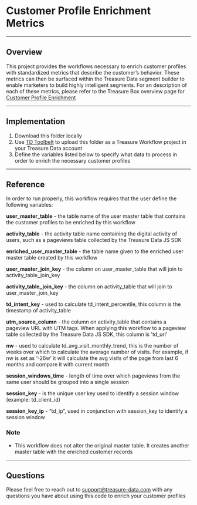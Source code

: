 # Customer Profile Enrichment Metrics

----
## Overview

This project provides the workflows necessary to enrich customer profiles with standardized metrics that describe the customer’s behavior. These metrics can then be surfaced within the Treasure Data segment builder to enable marketers to build highly intelligent segments. For an description of each of these metrics, please refer to the Treasure Box overview page for  [Customer Profile Enrichment](https://boxes.treasuredata.com/hc/en-us/articles/360033141254-Customer-Profile-Enrichment)





----
## Implementation
1. Download this folder locally
2. Use [TD Toolbelt](https://docs.treasuredata.com/display/public/PD/Treasure+Workflow+Quick+Start+using+TD+Toolbelt+in+a+CLI) to upload this folder as a Treasure Workflow project in your Treasure Data account
3. Define the variables listed below to specify what data to process in order to enrich the necessary customer profiles

----
## Reference

In order to run properly, this workflow requires that the user define the following variables:

**user\_master\_table** - the table name of the user master table that contains the customer profiles to be enriched by this workflow

**activity\_table** - the activity table name containing the digital activity of users, such as a pageviews table collected by the Treasure Data JS SDK

**enriched\_user\_master\_table** - the table name given to the enriched user master table created by this workflow

**user\_master\_join\_key** - the column on user\_master\_table that will join to activity\_table\_join\_key

**activity\_table\_join\_key** - the column on activity\_table that will join to user\_master\_join\_key

**td\_intent\_key** - used to calculate td\_intent\_percentile, this column is the timestamp of activity\_table

**utm\_source\_column** - the column on activity\_table that contains a pageview URL with UTM tags. When applying this workflow to a pageview table collected by the Treasure Data JS SDK, this column is 'td\_url'

**nw** - used to calculate td\_avg\_visit\_monthly\_trend, this is the number of weeks over which to calculate the average number of visits. For example, if nw is set as ‘-26w’ it will calculate the avg visits of the page from last 6 months and compare it with current month

**session\_windows\_time** - length of time over which pageviews from the same user should be grouped into a single session

**session\_key** - is the unique user key used to identify a session window (example: td\_client\_id)

**session\_key\_ip** - “td\_ip”, used in conjunction with session\_key to identify a session window


### Note
* This workflow does not alter the original master table. It creates another master table with the enriched customer records

----
## Questions

Please feel free to reach out to support@treasure-data.com with any questions you have about using this code to enrich your customer profiles

